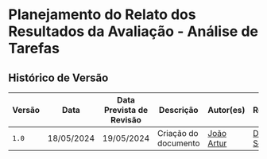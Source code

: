 # Planejamento do Relato dos Resultados da Avaliação - Análise de Tarefas







## <a>Histórico de Versão</a>

| Versão| Data | Data Prevista de Revisão| Descrição  | Autor(es)  | Revisor(es) |
| ------- | ------ | ------ | ------- | -------- | -------- |
| `1.0` | 18/05/2024 | 19/05/2024 | Criação do documento| [João Artur](https://github.com/joao-artl)|[Diego Sousa](https://github.com/DiegoSousaLeite)|